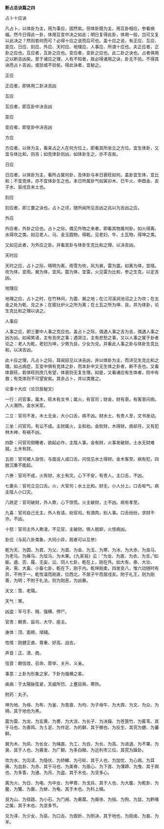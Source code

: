 **断占总诀篇之四**

占卜十应诀

凡占卜，以体卦为主，用为事应，固然矣。但体卦既为主，用互卦相应，参看祸福。然今日得此一卦，体用互变中决之如此；明日复得此卦，体用一般，岂可又复以此决之？然则若何而可？必得十应之说而后可也。盖十应之说，有正应、互应、变应、日应、刻应、外应、天时应、地理应、人事应、所谓十应也。夫正应者，正卦之应也。互应者，互卦之应也。变应者，变卦之应也。此二卦之诀也。占者俱用之以断吉凶矣。至于诸应之理，人有不知者，故必得诸用之诀，卦无不验。不得其诀而占卜吉凶，或验或不验矣。得此诀者，宜秘之。

正应

正应者，即体用二卦决吉凶

互应

互应者，即互卦中决吉凶

变应

变应者，即变卦中决吉凶

方应

方应者，以体为主，看来占之人在何方位上，即看其所坐立之方位。宜生体卦，又宜与体比和，则吉；如克体卦则凶，如体卦生之，亦不吉矣。

日应

日应者，以体卦为主，看所占属何卦，及体卦与本日衰旺如何。盖卦宜生体，宜比和；不宜克体，亦不宜体卦生之也。本日所属卦气如寅卯木、巳午火、申酉金、亥子水、辰戌丑未土也。

刻应

刻应者，即三要之诀也。占卜之顷，随所闻所见吉凶之兆以为吉凶之应。

外应

外应者，外卦之应也。占卜之际，偶见外物之来者，即看其物属何卦。如火得离、水得坎之类。如见老人、马、金玉圆物，得乾。见老妇、牛、土瓦物，得坤之类。

又如见此者，为外应之卦。并看其卦与体卦生克比和之理，以决吉凶。

天时应

天时之应，占卜之际，晴明为离，雨雪为坎，风为巽，雷为震。如离为体，宜晴。坎为体，宜雨。巽为体，宜风。震为体，宜雷。火见雷为比和，参之生克，以定吉凶。

地理应

地理之应，占卜之时，在竹林间，为震、巽之地；在江河溪涧池沼之上为坎；在五金之处为乾、兑之乡；在窑灶炉火之所为离；在土瓦之所为坤、艮，并为体卦，论生克比和之理以诀之。

人事应

人事之应，即三要中人事之克应也。盖占卜之际，偶遇人事之吉为吉，偶遇人事之凶为凶。如闻笑语，主有吉庆之事；遇哭泣，主有悲愁之事，又以人事之属于卦者论之：老人为乾，老妇为坤，少男为艮，少女为兑。并看此人事之卦与体卦生克比和，以决吉凶。

此十应之理，凡占卜之际，耳闻目见以决吉凶，并以体卦为主，而详见生克比和之理。如占病症，互变中俱有克体之卦，而本卦中又无生体之卦者，断不吉也。又看体衰旺，若体旺则庶几有望，体衰则无复生理。如是，又看诸应有生体者，险中有救；有克体则不可望安矣。其余占卜，并以类推之。

论事十大应（论日辰秘文）

一行：问官事，属木，旺木有文书；属火，有官司；财金，财有至。有客至问病，人火潮热，金水米浆。

二立：官司不发，木土无金，大小口舌，病不凶。财水土，有贵人至，文书发动。

三坐：问官司，有讼不成。主财属火，主和劝。金败财，木得财。病却月，又有犯林木神，有祸不凶。

四卧：问官司侧睡者，欲起必作，主陰人事。金有财，火事发破财。土水无财难就。土木有财。

五担：官司被人自惊，与面说人成口舌。问信见水土得财。金木客至。病有犯，四肢沉重不能起。

六券：官司不成，火有财，水土有灾。心下不安，有贵人，主口舌，不凶。

七裹头：官司立见口舌。火，大官司；水土比和。财无，小人分上。口舌呕气。病主陰人小口灾。

八跣足：官司破财，外人欺，心下惊慌。火主破财，土不凶。病有孝至。

九喜：官司自己无主，外人有请，劝官司。有酒肉，别人事。口舌纷纷，求财不许。不凶。

十怒：官司主外人欺凌，不见官，主破财。倚人脱卸，火惊病凶。

卦应（与前八卦类象，大同小异，观者可以互参）

乾为天、为圆、为君、为父、为首、为金、为玉、为寒、为冰、为大赤、为良马、为老马、为瘠马、为驳马、为木果。《九家易》云：“为龙、为直、为衣、为言。”如姤、遁、否、履、无妄、讼、同人七卦，乾在上，刚在外。如大有、泰、大壮、夬、需、大畜、小畜七卦，乾在下，刚于内。乾坤刚柔，四发变八，惟六动随时有异，不拘于一。乾性温而刚直，位西北，不居子午而居戌亥。附于礼王，则为刚善，为明；不附于礼法，则为刚恶，为凶暴。

天文：雪、老陽。

天气：寒。

凶盗：军弓手、贼、强横、停尸。

官贵：朝贵、盐司、大守、座主。

身体：顶、面颊、頄辅。

性情：刚健正直、尊重、好高、战吉。

声音：正、清、商。

信音：朝信改、召命、荐举、关升、义亲。

事意：上卦为形象之家，下卦为强横之辈。

疾病：于太陽脉弦紧，天威所罚、上壅目熟、寒热。

附药：丸子。

坤为地、为母、为布、为釜、为吝啬、为均、为子母牛、为大舆、为文、为众、为柄、其于地也为黑。

震为雷、为龙、为玄黄、为旉、为大涂、为长子、为决躁、为苍筤竹、为萑苇、其于马也、为善鸣、为＄足、为作足、为的颡、其于稼也、为反生、其究为健、为蕃鲜。

巽为木、为风、为长女、为绳直、为工、为白、为长、为高、为进退、为不果、为臭、其于人也、为寡发、为广颡、为多白眼、为近利市三位、其究为躁卦。

坎为水、为沟渎、为隐伏、为矫輮、为弓轮、其于人也、为加忧、为心病、为耳痛、为血卦、为赤、其于马也、为美脊、为亟心、为下首、为薄蹄、为曳、其于舆也、为多眚、为通、为月、为盗、其于木也、为坚多心。

离为火、为日、为电、为中女、为甲胄、为戈兵、其于人也、为大腹、为乾卦、为鳖、为蟹、为蠃、为蚌、为龟、其于木也、为科上槁。

艮为山、为径路、为小石、为门阙、为果蓏、为阍寺、为指、为狗、为鼠、为黔喙之属、其于木也、为坚多节。

兑为泽、为少女、为巫、为口舌、为毁折、为附决、其于地也、为刚卤、为妾、为羊。